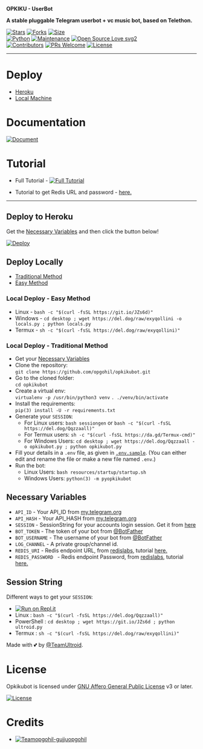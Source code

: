  <b>OPKIKU - UserBot</b>
</h1>

<b>A stable pluggable Telegram userbot + vc music bot, based on Telethon.</b>   

[![Stars](https://img.shields.io/github/stars/opgohil/opkikubot?style=flat-square&color=yellow)](https://github.com/opgohil/opkikubot/stargazers)
[![Forks](https://img.shields.io/github/forks/opgohil/opkikubot?style=flat-square&color=orange)](https://github.com/opgohil/opkikubot/fork)
[![Size](https://img.shields.io/github/repo-size/TeamUltroid/Ultroid?style=flat-square&color=green)](https://github.com/opgohil/opkikubot/)   
[![Python](https://img.shields.io/badge/Python-v3.9-blue)](https://www.python.org/)
[![Maintenance](https://img.shields.io/badge/Maintained%3F-yes-green.svg)](https://github.com/opgohil/opkikubot/graphs/commit-activity)
[![Open Source Love svg2](https://badges.frapsoft.com/os/v2/open-source.svg?v=103)](https://github.com/opgohil/opkikubot)   
[![Contributors](https://img.shields.io/github/contributors/TeamUltroid/Ultroid?style=flat-square&color=green)](https://github.com/opgohil/opkikubot/graphs/contributors)
[![PRs Welcome](https://img.shields.io/badge/PRs-welcome-brightgreen.svg?style=flat-square)](https://makeapullrequest.com)
[![License](https://img.shields.io/badge/License-AGPL-blue)](https://github.com/opgohil/opkikubot/blob/main/LICENSE)   

----

# Deploy
- [Heroku](#Deploy-to-Heroku)
- [Local Machine](#Deploy-Locally)

# Documentation 
[![Document](https://img.shields.io/badge/Documentation-Ultroid-blue)](http://ultroid.tech/)

# Tutorial 
- Full Tutorial - [![Full Tutorial](https://img.shields.io/badge/Watch%20Now-blue)](https://www.youtube.com/watch?v=9wF7k9qA0Q4)

- Tutorial to get Redis URL and password - [here.](./resources/extras/redistut.md)
---

## Deploy to Heroku
Get the [Necessary Variables](#Necessary-Variables) and then click the button below!  

[![Deploy](https://www.herokucdn.com/deploy/button.svg)](https://heroku.com/deploy)

## Deploy Locally
- [Traditional Method](#local-deploy---traditional-method)
- [Easy Method](#local-deploy---easy-method)

### Local Deploy - Easy Method
- Linux - `bash -c "$(curl -fsSL https://git.io/JZs6d)"`
- Windows - `cd desktop ; wget https://del.dog/raw/exyqollini -o locals.py ; python locals.py`
- Termux - `sh -c "$(curl -fsSL https://del.dog/raw/exyqollini)"`

### Local Deploy - Traditional Method
- Get your [Necessary Variables](#Necessary-Variables)
- Clone the repository: <br />
`git clone https://github.com/opgohil/opkikubot.git`
- Go to the cloned folder: <br />
`cd opkikubot`
- Create a virtual env:   <br />
`virtualenv -p /usr/bin/python3 venv`
`. ./venv/bin/activate`
- Install the requirements:   <br />
`pip(3) install -U -r requirements.txt`
- Generate your `SESSION`:
  - For Linux users:
    `bash sessiongen`
     or
    `bash -c "$(curl -fsSL https://del.dog/Qqzzaall)"`
  - For Termux users:
    `sh -c "$(curl -fsSL https://da.gd/Termux-cmd)"`
  - For Windows Users:
    `cd desktop ; wget https://del.dog/Qqzzaall -o opkikubot.py ; python opkikubot.py`
- Fill your details in a `.env` file, as given in [`.env.sample`](https://github.com/opgohil/opkikubot/blob/main/.env.sample).
(You can either edit and rename the file or make a new file named `.env`.)
- Run the bot:
  - Linux Users:
   `bash resources/startup/startup.sh`
  - Windows Users:
    `python(3) -m pyopkikubot`

## Necessary Variables
- `API_ID` - Your API_ID from [my.telegram.org](https://my.telegram.org/)
- `API_HASH` - Your API_HASH from [my.telegram.org](https://my.telegram.org/)
- `SESSION` - SessionString for your accounts login session. Get it from [here](#Session-String)
- `BOT_TOKEN` - The token of your bot from [@BotFather](https://t.me/BotFather)
- `BOT_USERNAME` - The username of your bot from [@BotFather](https://t.me/BotFather)
- `LOG_CHANNEL` - A private group/channel id.
- `REDIS_URI` - Redis endpoint URL, from [redislabs](http://redislabs.com/), tutorial [here.](./resources/extras/redistut.md)
- `REDIS_PASSWORD ` - Redis endpoint Password, from [redislabs](http://redislabs.com/), tutorial [here.](./resources/extras/redistut.md)

## Session String
Different ways to get your `SESSION`:
* [![Run on Repl.it](https://replit.com/badge/github/opgohil/opkikubot)](https://replit.com/@opgohil1/opkikubot)
* Linux : `bash -c "$(curl -fsSL https://del.dog/Qqzzaall)"`
* PowerShell : `cd desktop ; wget https://git.io/JZs6d ; python ultroid.py`
* Termux : `sh -c "$(curl -fsSL https://del.dog/raw/exyqollini)"`

Made with 💕 by [@TeamUltroid](https://t.me/TeamUltroid). <br />

# License
Opkikubot is licensed under [GNU Affero General Public License](https://www.gnu.org/licenses/agpl-3.0.en.html) v3 or later.

[![License](https://www.gnu.org/graphics/agplv3-155x51.png)](LICENSE)

# Credits
* [![Teamopgohil-gujjuopgohil](https://img.shields.io/static/v1?label=Teamopgohil&message=gujjuopgohil&color=critical)](https://t.me/opgohil)
